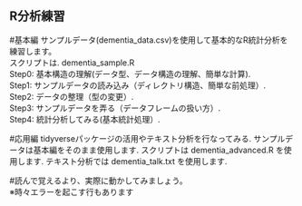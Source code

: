 ## R分析練習

#基本編
サンプルデータ(dementia_data.csv)を使用して基本的なR統計分析を練習します。  
スクリプトは. 
dementia_sample.R  
Step0: 基本構造の理解(データ型、データ構造の理解、簡単な計算).   
Step1: サンプルデータの読み込み（ディレクトリ構造、簡単な前処理）.   
Step2: データの整理（型の変更）.  
Step3: サンプルデータを弄る（データフレームの扱い方）.  
Step4: 統計分析してみる(基本統計処理）.   
  
#応用編
tidyverseパッケージの活用やテキスト分析を行なってみる. 
サンプルデータは基本編をそのまま使用します. 
スクリプトは dementia_advanced.R を使用します. 
テキスト分析では dementia_talk.txt を使用します. 

#読んで覚えるより、実際に動かしてみましょう。  
※時々エラーを起こす行もあります

